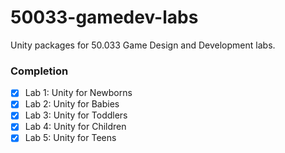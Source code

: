 # 50033-gamedev-labs
Unity packages for 50.033 Game Design and Development labs.

### Completion
- [x] Lab 1: Unity for Newborns
- [x] Lab 2: Unity for Babies
- [x] Lab 3: Unity for Toddlers
- [x] Lab 4: Unity for Children
- [x] Lab 5: Unity for Teens

